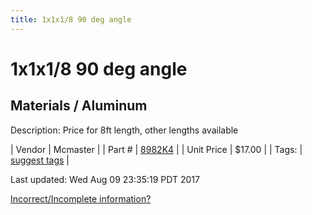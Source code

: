 ```yaml
---
title: 1x1x1/8 90 deg angle
---
```


# 1x1x1/8 90 deg angle
## Materials / Aluminum
Description: 	Price for 8ft length, other lengths available 

| Vendor | Mcmaster | 
| Part # | [8982K4](https://www.mcmaster.com/#8982K4) | 
| Unit Price | $17.00 | 
| Tags: | [suggest tags](https://docs.google.com/forms/d/e/1FAIpQLSeWyY8v3RgOty-MyWmh9U0iivNYN_molChYyS-0U-o-kOAv_g/viewform) | 

Last updated: Wed Aug 09 23:35:19 PDT 2017

 [Incorrect/Incomplete information?](https://docs.google.com/forms/d/e/1FAIpQLSeWyY8v3RgOty-MyWmh9U0iivNYN_molChYyS-0U-o-kOAv_g/viewform)